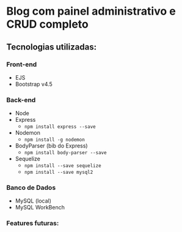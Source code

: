 # Blog com painel administrativo e CRUD completo

## Tecnologias utilizadas:

### Front-end
- EJS
- Bootstrap v4.5

### Back-end
- Node
- Express
  - ```npm install express --save```
- Nodemon
  - ```npm install -g nodemon```
- BodyParser (bib do Express)
  - ```npm install body-parser --save```
- Sequelize
  - ```npm install --save sequelize```
  - ```npm install --save mysql2```

### Banco de Dados
- MySQL (local)
- MySQL WorkBench


### Features futuras:


